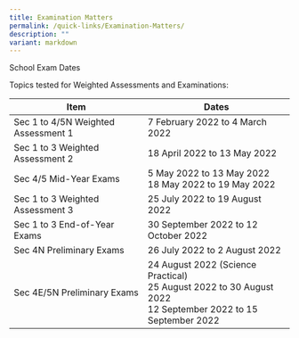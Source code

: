 ```yaml
---
title: Examination Matters
permalink: /quick-links/Examination-Matters/
description: ""
variant: markdown
---
```

School Exam Dates

Topics tested for Weighted Assessments and Examinations:



| Item | Dates | 
| -------- | -------- | 
| Sec 1 to 4/5N Weighted Assessment 1	|7 February 2022 to 4 March 2022|
|Sec 1 to 3 Weighted Assessment 2|	18 April 2022 to 13 May 2022|
|Sec 4/5 Mid-Year Exams	|5 May 2022 to 13 May 2022<br>18 May 2022 to 19 May 2022
 |Sec 1 to 3 Weighted Assessment 3|	25 July 2022 to 19 August 2022
 |Sec 1 to 3 End-of-Year Exams	|30 September 2022 to 12 October 2022
 |Sec 4N Preliminary Exams|	26 July 2022 to 2 August 2022
|Sec 4E/5N Preliminary Exams	|24 August 2022 (Science Practical)<br>25 August 2022 to 30 August 2022<br>12 September 2022 to 15 September 2022